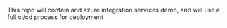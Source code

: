 This repo will contain and azure integration services demo, and will use a full ci/cd process for deployment
